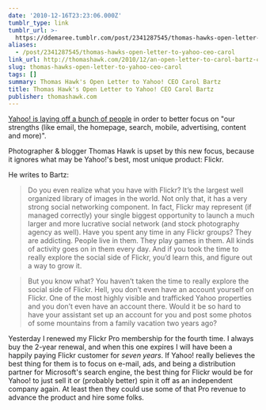 ```yaml
---
date: '2010-12-16T23:23:06.000Z'
tumblr_type: link
tumblr_url: >-
  https://ddemaree.tumblr.com/post/2341287545/thomas-hawks-open-letter-to-yahoo-ceo-carol
aliases:
  - /post/2341287545/thomas-hawks-open-letter-to-yahoo-ceo-carol
link_url: http://thomashawk.com/2010/12/an-open-letter-to-carol-bartz-ceo-yahoo-inc.html
slug: thomas-hawks-open-letter-to-yahoo-ceo-carol
tags: []
summary: Thomas Hawk's Open Letter to Yahoo! CEO Carol Bartz
title: Thomas Hawk's Open Letter to Yahoo! CEO Carol Bartz
publisher: thomashawk.com
---
```


[Yahoo! is laying off a bunch of people](http://kara.allthingsd.com/20101215/heres-carol-bartzs-internal-layoff-memo-to-beleaguered-yahoo-troops/) in order to better focus on "our strengths (like email, the homepage, search, mobile, advertising, content and more)".

Photographer & blogger Thomas Hawk is upset by this new focus, because it ignores what may be Yahoo!'s best, most unique product: Flickr.

He writes to Bartz:

> Do you even realize what you have with Flickr? It’s the largest well organized library of images in the world. Not only that, it has a very strong social networking component. In fact, Flickr may represent (if managed correctly) your single biggest opportunity to launch a much larger and more lucrative social network (and stock photography agency as well). Have you spent any time in any Flickr groups? They are addicting. People live in them. They play games in them. All kinds of activity goes on in them every day. And if you took the time to really explore the social side of Flickr, you’d learn this, and figure out a way to grow it.

> But you know what? You haven’t taken the time to really explore the social side of Flickr. Hell, you don’t even have an account yourself on Flickr. One of the most highly visible and trafficked Yahoo properties and you don’t even have an account there. Would it be so hard to have your assistant set up an account for you and post some photos of some mountains from a family vacation two years ago?

Yesterday I renewed my Flickr Pro membership for the fourth time. I always buy the 2-year renewal, and when this one expires I will have been a happily paying Flickr customer for _seven years_. If Yahoo! really believes the best thing for them is to focus on e-mail, ads, and being a distribution partner for Microsoft's search engine, the best thing for Flickr would be for Yahoo! to just sell it or (probably better) spin it off as an independent company again. At least then they could use some of that Pro revenue to advance the product and hire some folks.
